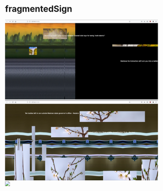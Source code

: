 # fragmentedSign

![](output%20imgs/image1.png)
![](output%20imgs/image2.png)
![](output%20imgs/image3.png)
